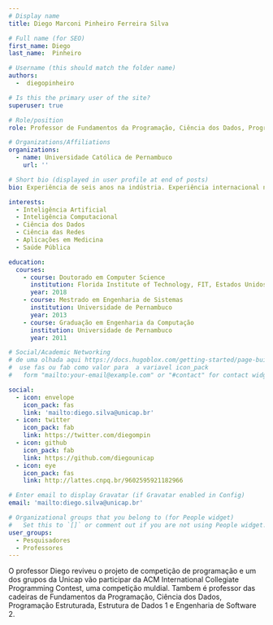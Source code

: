 ```yaml
---
# Display name
title: Diego Marconi Pinheiro Ferreira Silva

# Full name (for SEO)
first_name: Diego
last_name:  Pinheiro

# Username (this should match the folder name)
authors:
  -  diegopinheiro

# Is this the primary user of the site?
superuser: true

# Role/position
role: Professor de Fundamentos da Programação, Ciência dos Dados, Programação Estruturada, Estrutura de Dados 1 e Engenharia de Software 2.

# Organizations/Affiliations
organizations:
  - name: Universidade Católica de Pernambuco
    url: ''

# Short bio (displayed in user profile at end of posts)
bio: Experiência de seis anos na indústria. Experiência internacional na forma de Pós-Doutorado na University of California, Davis, em 2018. Experiência na coordenação de projetos com financiamentos internacionais. Experiência como revisor de periódicos internacionais. Agraciado com honraria internacional.

interests:
  - Inteligência Artificial
  - Inteligência Computacional
  - Ciência dos Dados 
  - Ciência das Redes
  - Aplicações em Medicina 
  - Saúde Pública

education:
  courses:
    - course: Doutorado em Computer Science
      institution: Florida Institute of Technology, FIT, Estados Unidos
      year: 2018
    - course: Mestrado em Engenharia de Sistemas
      institution: Universidade de Pernambuco
      year: 2013
    - course: Graduação em Engenharia da Computação
      institution: Universidade de Pernambuco
      year: 2011

# Social/Academic Networking
# de uma olhada aqui https://docs.hugoblox.com/getting-started/page-builder/#icons
#  use fas ou fab como valor para  a variavel icon_pack
#   form "mailto:your-email@example.com" or "#contact" for contact widget.

social:
  - icon: envelope
    icon_pack: fas
    link: 'mailto:diego.silva@unicap.br'
  - icon: twitter
    icon_pack: fab
    link: https://twitter.com/diegompin
  - icon: github
    icon_pack: fab
    link: https://github.com/diegounicap
  - icon: eye
    icon_pack: fas
    link: http://lattes.cnpq.br/9602595921182966

# Enter email to display Gravatar (if Gravatar enabled in Config)
email: 'mailto:diego.silva@unicap.br'

# Organizational groups that you belong to (for People widget)
#   Set this to `[]` or comment out if you are not using People widget.
user_groups:
  - Pesquisadores
  - Professores
---
```

 
  O professor Diego reviveu o projeto de competição de programação e um dos grupos da Unicap vão participar da ACM International Collegiate Programming Contest, uma competição muldial. Tambem é professor das cadeiras de Fundamentos da Programação, Ciência dos Dados, Programação Estruturada, Estrutura de Dados 1 e Engenharia de Software 2. 
